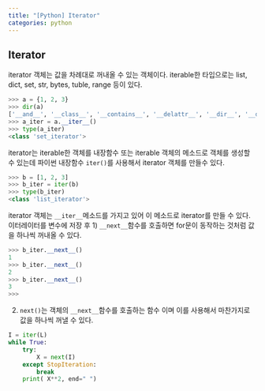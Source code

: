 ```yaml
---
title: "[Python] Iterator"
categories: python
---
```

## Iterator
iterator 객체는 값을 차례대로 꺼내올 수 있는 객체이다. iterable한 타입으로는 list, dict, set, str, bytes, tuble, range 등이 있다. 
```py
>>> a = {1, 2, 3}
>>> dir(a)
['__and__', '__class__', '__contains__', '__delattr__', '__dir__', '__doc__', '__eq__', '__format__', '__ge__', '__getattribute__', '__gt__', '__hash__', '__iand__', '__init__', '__init_subclass__', '__ior__', '__isub__', '__iter__', '__ixor__', '__le__', '__len__', '__lt__', '__ne__', '__new__', '__or__', '__rand__', '__reduce__', '__reduce_ex__', '__repr__', '__ror__', '__rsub__', '__rxor__', '__setattr__', '__sizeof__', '__str__', '__sub__', '__subclasshook__', '__xor__', 'add', 'clear', 'copy', 'difference', 'difference_update', 'discard', 'intersection', 'intersection_update', 'isdisjoint', 'issubset', 'issuperset', 'pop', 'remove', 'symmetric_difference', 'symmetric_difference_update', 'union', 'update']
>>> a_iter = a.__iter__()
>>> type(a_iter)
<class 'set_iterator'>
```

iterator는 iterable한 객체를 내장함수 또는 iterable 객체의 메소드로 객체를 생성할 수 있는데 파이썬 내장함수 ```iter()```를 사용해서 iterator 객체를 만들수 있다. 
```py
>>> b = [1, 2, 3]
>>> b_iter = iter(b)
>>> type(b_iter)
<class 'list_iterator'>
```
iterator 객체는 ```__iter__```메소드를 가지고 있어 이 메소드로 iterator를 만들 수 있다. 
이터레이터를 변수에 저장 후 1) ```__next__```함수를 호출하면 for문이 동작하는 것처럼 값을 하나씩 꺼내올 수 있다.
```py
>>> b_iter.__next__()
1
>>> b_iter.__next__()
2
>>> b_iter.__next__()
3
>>> 
```
2) ```next()```는 객체의 ```__next__```함수를 호출하는 함수 이며 이를 사용해서 마찬가지로 값을 하나씩 꺼낼 수 있다. 
```py
I = iter(L)
while True:
    try:
        X = next(I)
    except StopIteration:
        break
    print( X**2, end=" ")
```
